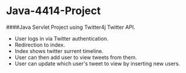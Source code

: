 # Java-4414-Project
####Java Servlet Project using Twitter4j Twitter API.
* User logs in via Twitter authentication.
* Redirection to index.
* Index shows twitter surrent timeline.
* User can then add user to view tweets from them.
* User can update which user's tweet to view by inserting new users.
